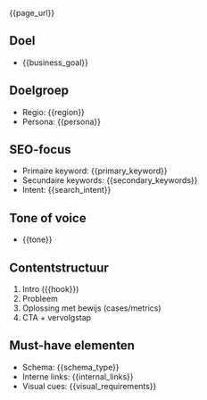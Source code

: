 {{page_url}}

## Doel
- {{business_goal}}

## Doelgroep
- Regio: {{region}}
- Persona: {{persona}}

## SEO-focus
- Primaire keyword: {{primary_keyword}}
- Secundaire keywords: {{secondary_keywords}}
- Intent: {{search_intent}}

## Tone of voice
- {{tone}}

## Contentstructuur
1. Intro ({{hook}})
2. Probleem
3. Oplossing met bewijs (cases/metrics)
4. CTA + vervolgstap

## Must-have elementen
- Schema: {{schema_type}}
- Interne links: {{internal_links}}
- Visual cues: {{visual_requirements}}
